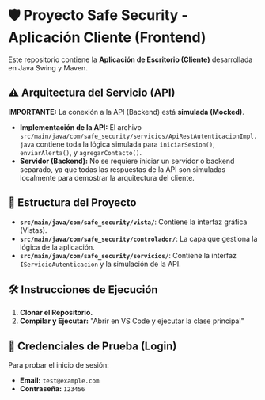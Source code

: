 # 🛡️ Proyecto Safe Security - Aplicación Cliente (Frontend)

Este repositorio contiene la **Aplicación de Escritorio (Cliente)** desarrollada en Java Swing y Maven.

## ⚠️ Arquitectura del Servicio (API)

**IMPORTANTE:** La conexión a la API (Backend) está **simulada (Mocked)**.

* **Implementación de la API:** El archivo `src/main/java/com/safe_security/servicios/ApiRestAutenticacionImpl.java` contiene toda la lógica simulada para `iniciarSesion()`, `enviarAlerta()`, y `agregarContacto()`.
* **Servidor (Backend):** No se requiere iniciar un servidor o backend separado, ya que todas las respuestas de la API son simuladas localmente para demostrar la arquitectura del cliente.

## 📁 Estructura del Proyecto

* **`src/main/java/com/safe_security/vista/`**: Contiene la interfaz gráfica (Vistas).
* **`src/main/java/com/safe_security/controlador/`**: La capa que gestiona la lógica de la aplicación.
* **`src/main/java/com/safe_security/servicios/`**: Contiene la interfaz `IServicioAutenticacion` y la simulación de la API.

## 🛠️ Instrucciones de Ejecución

1.  **Clonar el Repositorio.**
2.  **Compilar y Ejecutar:**  "Abrir en VS Code y ejecutar la clase principal"

## 🧪 Credenciales de Prueba (Login)

Para probar el inicio de sesión:
* **Email:** `test@example.com`
* **Contraseña:** `123456`
